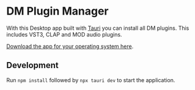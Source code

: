 # DM Plugin Manager

With this Desktop app built with [Tauri](https://tauri.app/) you can install all DM plugins.
This includes VST3, CLAP and MOD audio plugins.

[Download the app for your operating system here](https://github.com/davemollen/dm-plugin-manager/releases).

## Development

Run `npm install` followed by `npx tauri dev` to start the application.
